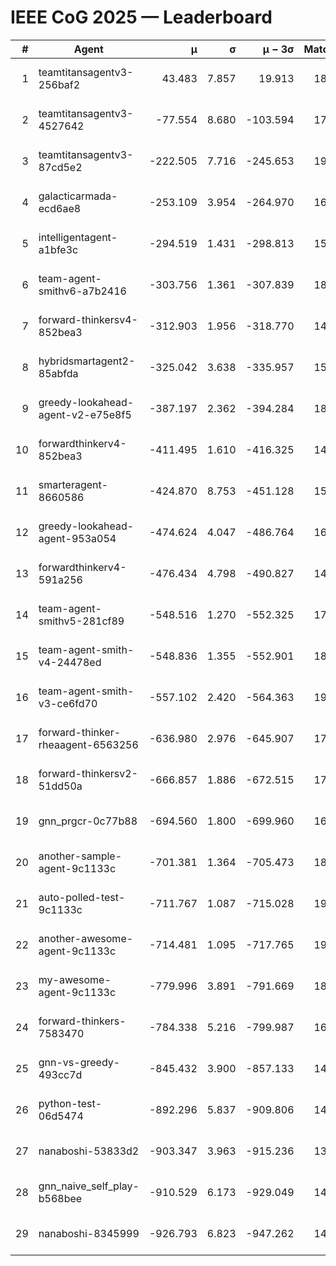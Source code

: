 # IEEE CoG 2025 — Leaderboard

| # | Agent | μ | σ | μ − 3σ | Matches | Updated |
|---:|---|---:|---:|---:|---:|---|
| 1 | teamtitansagentv3-256baf2 | 43.483 | 7.857 | 19.913 | 18156 | 2025-08-24 07:42 |
| 2 | teamtitansagentv3-4527642 | -77.554 | 8.680 | -103.594 | 17990 | 2025-08-24 07:42 |
| 3 | teamtitansagentv3-87cd5e2 | -222.505 | 7.716 | -245.653 | 19226 | 2025-08-24 07:42 |
| 4 | galacticarmada-ecd6ae8 | -253.109 | 3.954 | -264.970 | 16760 | 2025-08-24 07:42 |
| 5 | intelligentagent-a1bfe3c | -294.519 | 1.431 | -298.813 | 15335 | 2025-08-24 07:42 |
| 6 | team-agent-smithv6-a7b2416 | -303.756 | 1.361 | -307.839 | 18260 | 2025-08-24 07:42 |
| 7 | forward-thinkersv4-852bea3 | -312.903 | 1.956 | -318.770 | 14744 | 2025-08-24 07:42 |
| 8 | hybridsmartagent2-85abfda | -325.042 | 3.638 | -335.957 | 15296 | 2025-08-24 07:42 |
| 9 | greedy-lookahead-agent-v2-e75e8f5 | -387.197 | 2.362 | -394.284 | 18488 | 2025-08-24 07:42 |
| 10 | forwardthinkerv4-852bea3 | -411.495 | 1.610 | -416.325 | 14758 | 2025-08-24 07:42 |
| 11 | smarteragent-8660586 | -424.870 | 8.753 | -451.128 | 15120 | 2025-08-24 07:42 |
| 12 | greedy-lookahead-agent-953a054 | -474.624 | 4.047 | -486.764 | 16928 | 2025-08-24 07:42 |
| 13 | forwardthinkerv4-591a256 | -476.434 | 4.798 | -490.827 | 14995 | 2025-08-24 07:42 |
| 14 | team-agent-smithv5-281cf89 | -548.516 | 1.270 | -552.325 | 17780 | 2025-08-24 07:42 |
| 15 | team-agent-smith-v4-24478ed | -548.836 | 1.355 | -552.901 | 18620 | 2025-08-24 07:42 |
| 16 | team-agent-smith-v3-ce6fd70 | -557.102 | 2.420 | -564.363 | 19180 | 2025-08-24 07:42 |
| 17 | forward-thinker-rheaagent-6563256 | -636.980 | 2.976 | -645.907 | 17244 | 2025-08-24 07:42 |
| 18 | forward-thinkersv2-51dd50a | -666.857 | 1.886 | -672.515 | 17384 | 2025-08-24 07:42 |
| 19 | gnn_prgcr-0c77b88 | -694.560 | 1.800 | -699.960 | 16040 | 2025-08-24 07:42 |
| 20 | another-sample-agent-9c1133c | -701.381 | 1.364 | -705.473 | 18140 | 2025-08-24 07:42 |
| 21 | auto-polled-test-9c1133c | -711.767 | 1.087 | -715.028 | 19000 | 2025-08-24 07:42 |
| 22 | another-awesome-agent-9c1133c | -714.481 | 1.095 | -717.765 | 19420 | 2025-08-24 07:42 |
| 23 | my-awesome-agent-9c1133c | -779.996 | 3.891 | -791.669 | 18220 | 2025-08-24 07:42 |
| 24 | forward-thinkers-7583470 | -784.338 | 5.216 | -799.987 | 16540 | 2025-08-24 07:42 |
| 25 | gnn-vs-greedy-493cc7d | -845.432 | 3.900 | -857.133 | 14480 | 2025-08-24 07:42 |
| 26 | python-test-06d5474 | -892.296 | 5.837 | -909.806 | 14470 | 2025-08-24 07:42 |
| 27 | nanaboshi-53833d2 | -903.347 | 3.963 | -915.236 | 13960 | 2025-08-24 07:42 |
| 28 | gnn_naive_self_play-b568bee | -910.529 | 6.173 | -929.049 | 14300 | 2025-08-24 07:42 |
| 29 | nanaboshi-8345999 | -926.793 | 6.823 | -947.262 | 14910 | 2025-08-24 07:42 |
